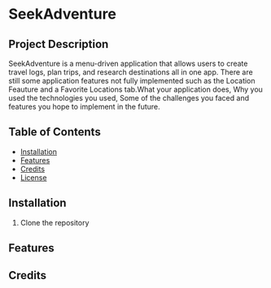 #  SeekAdventure

## Project Description

SeekAdventure is a menu-driven application that allows users to create travel logs, plan trips, and research destinations all in one app. There are 
still some application features not fully implemented such as the Location Feauture and a Favorite Locations tab.What your application does,
Why you used the technologies you used,
Some of the challenges you faced and features you hope to implement in the future.

## Table of Contents

- [Installation](#installation)
- [Features](#Features)
- [Credits](#credits)
- [License](#license)

## Installation

1. Clone the repository


## Features


## Credits





